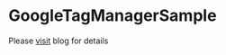 # GoogleTagManagerSample

Please [visit](http://shekar.xyz/google_tag_manager_android) blog for details 
